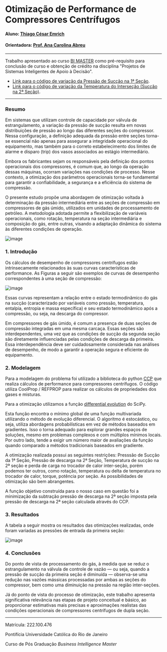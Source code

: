 <!-- antes de enviar a versão final, solicitamos que todos os comentários, colocados para orientação ao aluno, sejam removidos do arquivo -->
# Otimização de Performance de Compressores Centrífugos

#### Aluno: [Thiago César Emrich](https://github.com/thiagoemrich00)
#### Orientadora: [Prof. Ana Carolina Abreu](https://github.com/acarolina1612?tab=overview&from=2024-12-01&to=2024-12-31)
<!-- Co-orientador(/a/es/as): [Nome Sobrenome](https://github.com/link_do_github). <!-- caso não aplicável, remover esta linha -->

---

Trabalho apresentado ao curso [BI MASTER](https://ica.puc-rio.ai/bi-master) como pré-requisito para conclusão de curso e obtenção de crédito na disciplina "Projetos de Sistemas Inteligentes de Apoio à Decisão".

<!-- para os links a seguir, caso os arquivos estejam no mesmo repositório que este README, não há necessidade de incluir o link completo: basta incluir o nome do arquivo, com extensão, que o GitHub completa o link corretamente -->
- [Link para o código de variação da Pressão de Sucção na 1ª Seção](https://github.com/thiagoemrich00/bi-master-final-project/blob/main/otimizacao_pressao_intersecao.ipynb). <!-- caso não aplicável, remover esta linha -->
- [Link para o código de variação da Temperatura do Interseção (Sucção na 2ª Seção)](https://github.com/thiagoemrich00/bi-master-final-project/blob/main/otimizacao_pressao_intersecao_Ts_2_45_C.ipynb).

---

### Resumo

Em sistemas que utilizam controle de capacidade por válvula de estrangulamento, a variação da pressão de sucção resulta em novas distribuições de pressão ao longo das diferentes seções do compressor. Nessa configuração, a definição adequada da pressão entre seções torna-se essencial não apenas para assegurar a integridade operacional do equipamento, mas também para o correto estabelecimento dos limites de alarme e disparo (trip) dos vasos associados ao estágio intermediário.

Embora os fabricantes sejam os responsáveis pela definição dos pontos operacionais dos compressores, é comum que, ao longo da operação dessas máquinas, ocorram variações nas condições de processo. Nesse contexto, a otimização dos parâmetros operacionais torna-se fundamental para garantir a confiabilidade, a segurança e a eficiência do sistema de compressão.

O presente estudo propõe uma abordagem de otimização voltada à determinação da pressão intermediária entre as seções de compressão em compressores de gás úmido, utilizados em unidades de processamento de petróleo. A metodologia adotada permite a flexibilização de variáveis operacionais, como rotação, temperatura na seção intermediária e composição do gás, entre outras, visando a adaptação dinâmica do sistema às diferentes condições de operação.

![image](https://github.com/user-attachments/assets/3efad77c-f34a-4bfb-a0fd-89f99d91a229)


### 1. Introdução

Os cálculos de desempenho de compressores centrífugos estão intrinsecamente relacionados às suas curvas características de performance. As Figuras a seguir são exemplos de curvas de desempenho correspondentes à uma seção de compressão:

![image](https://github.com/user-attachments/assets/4bc51195-e6b7-4c40-bae4-b963c0e39351)

Essas curvas representam a relação entre o estado termodinâmico do gás na sucção (caracterizado por variáveis como pressão, temperatura, entalpia, entropia e massa específica) e seu estado termodinâmico após a compressão, ou seja, na descarga do compressor.

Em compressores de gás úmido, é comum a presença de duas seções de compressão integradas em uma mesma carcaça. Essas seções são interdependentes, uma vez que as condições de sucção da segunda seção são diretamente influenciadas pelas condições de descarga da primeira. Essa interdependência deve ser cuidadosamente considerada nas análises de desempenho, de modo a garantir a operação segura e eficiente do equipamento.

### 2. Modelagem

Para a modelagem do problema foi utilizado a biblioteca do python [CCP](https://ccp-centrifugal-compressor-performance.readthedocs.io/en/latest/index.html)  que realiza cálculos de performance para compressores centrífugos. O código utiliza CoolProp / REFPROP para realizar os cálculos de propriedades dos gases e misturas.

Para a otimização utilizamos a função [differential evolution](https://docs.scipy.org/doc/scipy/reference/generated/scipy.optimize.differential_evolution.html) do SciPy.

Esta função encontra o mínimo global de uma função multivariada utilizando o método de evolução diferencial. O algoritmo é estocástico, ou seja, utiliza abordagens probabilísticas em vez de métodos baseados em gradientes. Isso o torna adequado para explorar grandes espaços de soluções, mesmo em problemas complexos e com múltiplos mínimos locais. Por outro lado, tende a exigir um número maior de avaliações da função quando comparado a métodos tradicionais baseados em gradiente.

A otimização realizada possui as seguintes restrições: Presssão de Sucção da 1ª Seção, Pressão de descarga na 2ª Seção, Temperatura de sucção na 2ª seção e perda de carga no trocador de calor inter-seção, porém podemos ter outros, como rotação, temperatura ou delta de temperatura no trocador de calor, torque, potência por seção. As possibilidades de otimização são bem abrangentes.

A função objetivo construída para o nosso caso em questão foi a minimização da subtração pressão de descarga na 2ª seção imposta pela pressão de descarga na 2ª seção calculada através do CCP.

### 3. Resultados

A tabela a seguir mostra os resultados das otimizações realizadas, onde foram variadas as pressões de entrada da primeira seção:

![image](https://github.com/user-attachments/assets/e0c53baa-6dea-483f-a4f8-7dfd012b86ac)


### 4. Conclusões

Do ponto de vista de processamento do gás, à medida que se reduz o estrangulamento na válvula de controle de vazão — ou seja, quando a pressão de sucção da primeira seção é diminuída — observa-se uma redução nas vazões mássicas processadas por ambas as seções do compressor, bem como uma diminuição na pressão na região inter-seções.

Já do ponto de vista do processo de otimização, este trabalho apresenta significativa relevância nas etapas de projeto conceitual e básico, ao proporcionar estimativas mais precisas e aproximações realistas das condições operacionais de compressores centrífugos de dupla seção.

---

Matrícula: 222.100.476

Pontifícia Universidade Católica do Rio de Janeiro

Curso de Pós Graduação *Business Intelligence Master*
